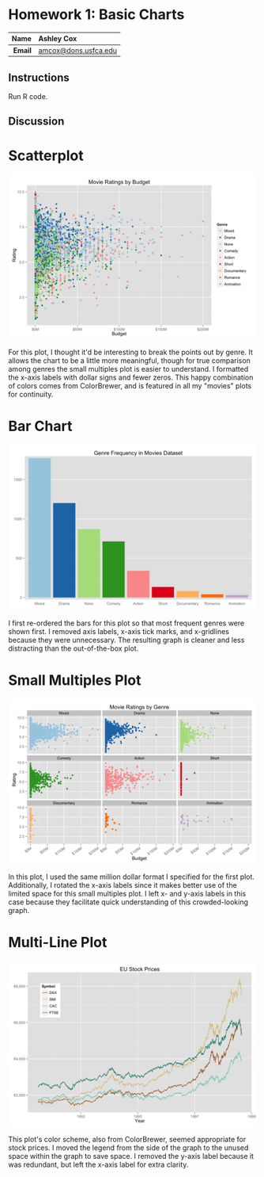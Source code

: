 Homework 1: Basic Charts
========================

| **Name**  | Ashley Cox |
|----------:|:-------------|
| **Email** | amcox@dons.usfca.edu |

## Instructions ##

Run R code.

## Discussion ##

# Scatterplot #

![](hw1-scatter.png)

For this plot, I thought it'd be interesting to break the points out by genre. It allows the chart to be a little more meaningful, though for true comparison among genres the small multiples plot is easier to understand. I formatted the x-axis labels with dollar signs and fewer zeros. This happy combination of colors comes from ColorBrewer, and is featured in all my "movies" plots for continuity.


# Bar Chart #
![](hw1-bar.png)

I first re-ordered the bars for this plot so that most frequent genres were shown first. I removed axis labels, x-axis tick marks, and x-gridlines because they were unnecessary. The resulting graph is cleaner and less distracting than the out-of-the-box plot.


# Small Multiples Plot #
![](hw1-multiples.png)

In this plot, I used the same million dollar format I specified for the first plot. Additionally, I rotated the x-axis labels since it makes better use of the limited space for this small multiples plot. I left x- and y-axis labels in this case because they facilitate quick understanding of this crowded-looking graph.


# Multi-Line Plot #
![](hw1-multiline.png)

This plot's color scheme, also from ColorBrewer, seemed appropriate for stock prices. I moved the legend from the side of the graph to the unused space within the graph to save space. I removed the y-axis label because it was redundant, but left the x-axis label for extra clarity. 